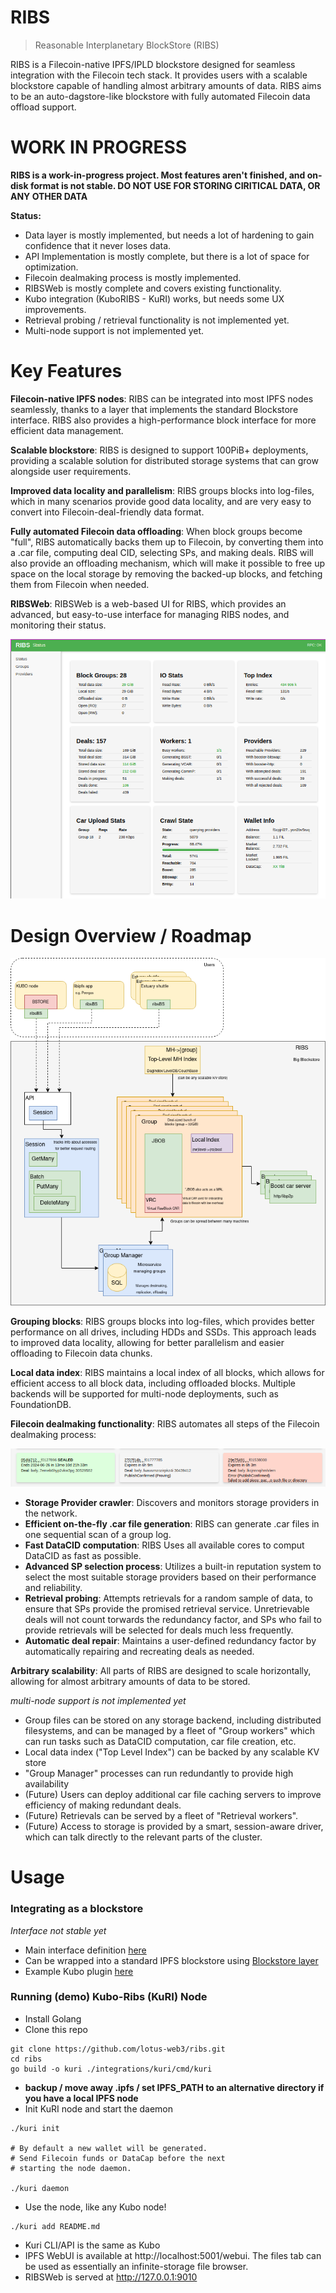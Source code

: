 # RIBS

> Reasonable Interplanetary BlockStore (RIBS)

RIBS is a Filecoin-native IPFS/IPLD blockstore designed for seamless integration
with the Filecoin tech stack. It provides users with a scalable blockstore
capable of handling almost arbitrary amounts of data. RIBS aims to be an
auto-dagstore-like blockstore with fully automated Filecoin data offload support.

# WORK IN PROGRESS

**RIBS is a work-in-progress project. Most features aren't finished, and on-disk
format is not stable. DO NOT USE FOR STORING CIRITICAL DATA, OR ANY OTHER DATA**

**Status:**
* Data layer is mostly implemented, but needs a lot of hardening to gain
  confidence that it never loses data.
* API Implementation is mostly complete, but there is a lot of space for optimization.
* Filecoin dealmaking process is mostly implemented.
* RIBSWeb is mostly complete and covers existing functionality.
* Kubo integration (KuboRIBS - KuRI) works, but needs some UX improvements.
* Retrieval probing / retrieval functionality is not implemented yet.
* Multi-node support is not implemented yet.

# Key Features

**Filecoin-native IPFS nodes**: RIBS can be integrated into most IPFS nodes
seamlessly, thanks to a layer that implements the standard Blockstore interface.
RIBS also provides a high-performance block interface for more efficient data
management.

**Scalable blockstore**: RIBS is designed to support 100PiB+ deployments, providing
a scalable solution for distributed storage systems that can grow alongside user
requirements.

**Improved data locality and parallelism**: RIBS groups blocks into log-files,
which in many scenarios provide good data locality, and are very easy to convert
into Filecoin-deal-friendly data format.

**Fully automated Filecoin data offloading**: When block groups become "full",
RIBS automatically backs them up to Filecoin, by converting them into a .car
file, computing deal CID, selecting SPs, and making deals. RIBS will also provide
an offloading mechanism, which will make it possible to free up space on the
local storage by removing the backed-up blocks, and fetching them from Filecoin
when needed.

**RIBSWeb**: RIBSWeb is a web-based UI for RIBS, which provides an advanced, but
easy-to-use interface for managing RIBS nodes, and monitoring their status.

![architecture](./doc/ribsweb.png)

# Design Overview / Roadmap

![architecture](./doc/architecture.png)

**Grouping blocks**: RIBS groups blocks into log-files, which provides better
performance on all drives, including HDDs and SSDs. This approach leads to
improved data locality, allowing for better parallelism and easier offloading to
Filecoin data chunks.

**Local data index**: RIBS maintains a local index of all blocks, which allows
for efficient access to all block data, including offloaded blocks. Multiple
backends will be supported for multi-node deployments, such as FoundationDB.

**Filecoin dealmaking functionality**: RIBS automates all steps of the Filecoin dealmaking process:

![architecture](./doc/deals.png)

* **Storage Provider crawler**: Discovers and monitors storage providers in the network.
* **Efficient on-the-fly .car file generation**: RIBS can generate .car files in one 
  sequential scan of a group log.
* **Fast DataCID computation**: RIBS Uses all available cores to comput DataCID as fast as possible.
* **Advanced SP selection process**: Utilizes a built-in reputation system to select
  the most suitable storage providers based on their performance and reliability.
* **Retrieval probing**: Attempts retrievals for a random sample of data, to ensure
  that SPs provide the promised retrieval service. Unretrievable deals will not
  count torwards the redundancy factor, and SPs who fail to provide retrievals
  will be selected for deals much less frequently.
* **Automatic deal repair**: Maintains a user-defined redundancy factor by
  automatically repairing and recreating deals as needed.

**Arbitrary scalability**: All parts of RIBS are designed to scale horizontally, 
allowing for almost arbitrary amounts of data to be stored.

*multi-node support is not implemented yet*

* Group files can be stored on any storage backend, including distributed
  filesystems, and can be managed by a fleet of "Group workers" which can run
  tasks such as DataCID computation, car file creation, etc.
* Local data index ("Top Level Index") can be backed by any scalable KV store
* "Group Manager" processes can run redundantly to provide high availability
* (Future) Users can deploy additional car file caching servers to improve
  efficiency of making redundant deals.
* (Future) Retrievals can be served by a fleet of "Retrieval workers".
* (Future) Access to storage is provided by a smart, session-aware driver, which can talk
  directly to the relevant parts of the cluster.

# Usage

### Integrating as a blockstore

*Interface not stable yet*

* Main interface definition [here](https://github.com/lotus-web3/ribs/blob/main/interface.go)
* Can be wrapped into a standard IPFS blockstore using [Blockstore layer](https://github.com/lotus-web3/ribs/blob/main/integrations/blockstore/ribsbs.go)
* Example Kubo plugin [here](https://github.com/lotus-web3/ribs/blob/main/integrations/kuri/ribsplugin/kuboribs.go)

### Running (demo) Kubo-Ribs (KuRI) Node

* Install Golang
* Clone this repo

```
git clone https://github.com/lotus-web3/ribs.git
cd ribs
go build -o kuri ./integrations/kuri/cmd/kuri
```

* **backup / move away .ipfs / set IPFS_PATH to an alternative directory if you have a local IPFS node**
* Init KuRI node and start the daemon

```
./kuri init

# By default a new wallet will be generated.
# Send Filecoin funds or DataCap before the next
# starting the node daemon.

./kuri daemon
```

* Use the node, like any Kubo node!

```
./kuri add README.md
```

* Kuri CLI/API is the same as Kubo
* IPFS WebUI is available at http://localhost:5001/webui. The files tab can be
  used as essentially an infinite-storage file browser.
* RIBSWeb is served at http://127.0.0.1:9010
